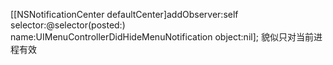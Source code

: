 [[NSNotificationCenter defaultCenter]addObserver:self selector:@selector(posted:) name:UIMenuControllerDidHideMenuNotification object:nil];
貌似只对当前进程有效